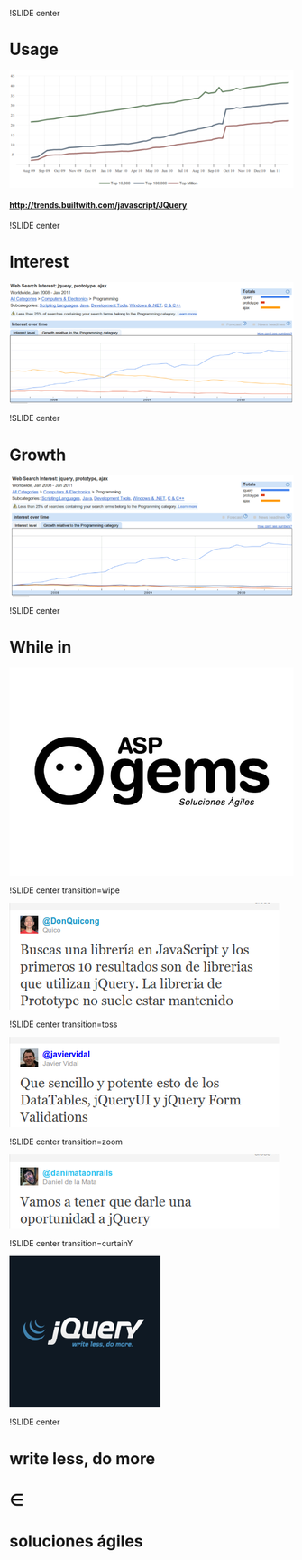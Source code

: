 !SLIDE center
# Usage #

![usage](usage.png)

#### http://trends.builtwith.com/javascript/JQuery ####

!SLIDE center
# Interest #

![jquery-interest](jquery-interest.png)

!SLIDE center
# Growth #

![jquery-growth](jquery-growth.png)

!SLIDE center
# While in #

![aspgems](aspgems.jpg)

!SLIDE center transition=wipe

![donquicong](donquicong.png)

!SLIDE center transition=toss

![javiervidal](javiervidal.png)

!SLIDE center transition=zoom

![danimataonrails](danimataonrails.png)

!SLIDE center transition=curtainY

![jquery-logo](jquery-logo.png)

!SLIDE center

# write less, do more #
# ∈ #
# soluciones ágiles #


